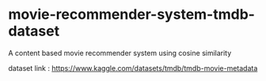 # movie-recommender-system-tmdb-dataset
A content based movie recommender system using cosine similarity






dataset link : https://www.kaggle.com/datasets/tmdb/tmdb-movie-metadata
